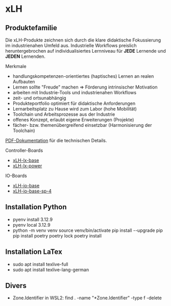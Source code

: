 # xLH
## Produktefamilie
Die xLH-Produkte zeichnen sich durch die klare didaktische Fokussierung im industrienahen Umfeld aus.
Industrielle Workflows preislich heruntergebrochen auf individualisiertes Lernniveau für **JEDE** Lernende und **JEDEN** Lernenden.

Merkmale
- handlungskompetenzen-orientiertes (haptisches) Lernen an realen Aufbauten 
- Lernen sollte "Freude" machen => Förderung intrinsischer Motivation 
- arbeiten mit Industrie-Tools und industrienahen Workflows 
- zeit- und ortsunabhängig 
- Produkteportfolio optimiert für didaktische Anforderungen 
- Lernarbeitsplatz zu Hause wird zum Labor (hohe Mobilität)
- Toolchain und Arbeitsprozesse aus der Industrie 
- offenes Konzept, erlaubt eigene Erweiterungen (Projekte)
- fächer- bzw. themenübergreifend einsetzbar (Harmonisierung der Toolchain)

[PDF-Dokumentation](docs/latex/pdf/) für die technischen Details.

Controller-Boards
- [xLH-lx-base](docs/latex/pdf/xLH-lx-base.pdf)
- [xLH-lx-power](docs/latex/pdf/xLH-lx-power.pdf)

IO-Boards
- [xLH-io-base](docs/latex/pdf/xLH-io-base.pdf)
- [xLH-io-base-sp-4](docs/latex/pdf/xLH-io-base-sp-4.pdf)

## Installation Python
- pyenv install 3.12.9
- pyenv local 3.12.9
- python -m venv venv
source venv/bin/activate
pip install --upgrade pip
pip install poetry
poetry lock
poetry install

## Installation LaTex
- sudo apt install texlive-full
- sudo apt install texlive-lang-german

## Divers
- Zone.Identifier in WSL2: find . -name "*Zone.Identifier" -type f -delete